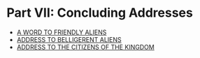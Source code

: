 # Part VII: Concluding Addresses

- [A WORD TO FRIENDLY ALIENS](A%20WORD%20TO%20FRIENDLY%20ALIENS.md)
- [ADDRESS TO BELLIGERENT ALIENS](ADDRESS%20TO%20BELLIGERENT%20ALIENS.md)
- [ADDRESS TO THE CITIZENS OF THE KINGDOM](ADDRESS%20TO%20THE%20CITIZENS%20OF%20THE%20KINGDOM.md)
